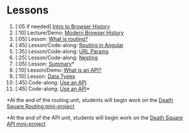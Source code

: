 # Lessons

1. [:05 if needed] [Intro to Browser History](01_intro_to_browser_history_mechanics.md)
1. [:10] Lecture/Demo: [Modern Browser History](02_modern_browser_history_mechanics.md)
1. [:05] Lesson: [What is routing?](03_what_is_routing.md)
1. [:45] Lesson/Code-along: [Routing in Angular](04_routing_in_angular.md)
1. [:35] Lesson/Code-along: [URL Params](05_url_params.md)
1. [:25] Lesson/Code-along: [Nesting](06_nesting.md)
1. [:05] Lesson: [Summary](07_routing_summary.md)\*
1. [:10] Lesson/Demo: [What is an API?](08_what_is_an_api.md)
1. [:10] Lesson: [Data Types](09-data-types.md)
1. [:45] Code-along: [Use an API](10_use_an_api.md)
1. [:45] Code-along: [Use an API](11_weather_api.md)\*

\*At the end of the routing unit, students will begin work on the [Death Square Routing mini-project](../../projects/project-02-a-routing)

\*At the end of the API unit, students will begin work on the [Death Square API mini-project](../../projects/project-02-b-api-calls)
